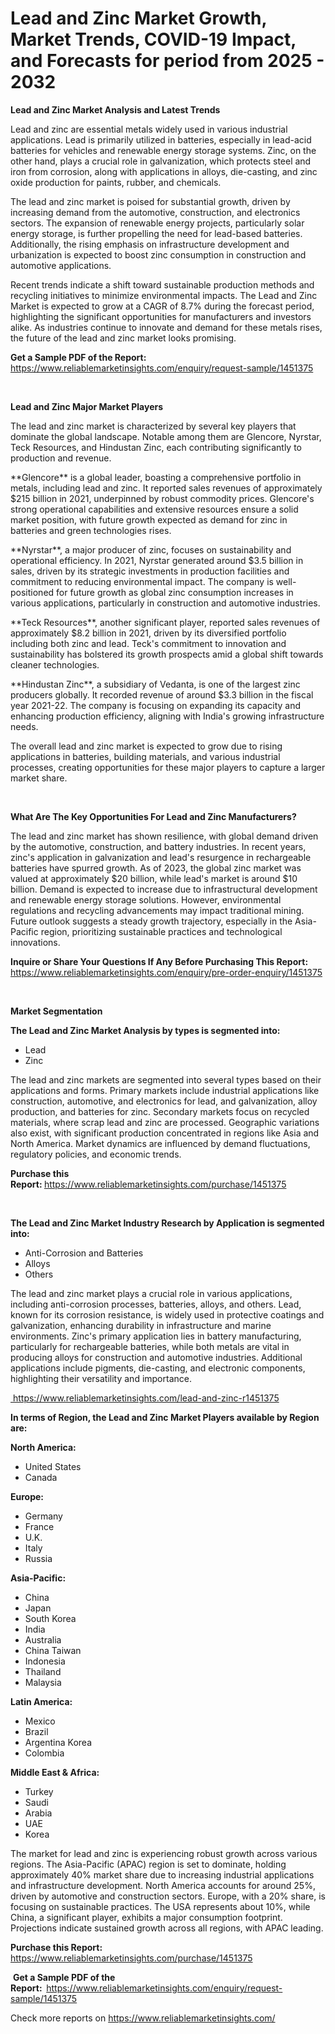 <p><h1>Lead and Zinc Market Growth, Market Trends, COVID-19 Impact, and Forecasts for period from 2025 - 2032</h1></p><p><strong>Lead and Zinc Market Analysis and Latest Trends</strong></p>
<p><p>Lead and zinc are essential metals widely used in various industrial applications. Lead is primarily utilized in batteries, especially in lead-acid batteries for vehicles and renewable energy storage systems. Zinc, on the other hand, plays a crucial role in galvanization, which protects steel and iron from corrosion, along with applications in alloys, die-casting, and zinc oxide production for paints, rubber, and chemicals.</p><p>The lead and zinc market is poised for substantial growth, driven by increasing demand from the automotive, construction, and electronics sectors. The expansion of renewable energy projects, particularly solar energy storage, is further propelling the need for lead-based batteries. Additionally, the rising emphasis on infrastructure development and urbanization is expected to boost zinc consumption in construction and automotive applications.</p><p>Recent trends indicate a shift toward sustainable production methods and recycling initiatives to minimize environmental impacts. The Lead and Zinc Market is expected to grow at a CAGR of 8.7% during the forecast period, highlighting the significant opportunities for manufacturers and investors alike. As industries continue to innovate and demand for these metals rises, the future of the lead and zinc market looks promising.</p></p>
<p><strong>Get a Sample PDF of the Report:&nbsp;</strong> <a href="https://www.reliablemarketinsights.com/enquiry/request-sample/1451375?utm_campaign=2206&utm_medium=2&utm_source=Github&utm_content=ia&utm_term=31032025&utm_id=lead-and-zinc">https://www.reliablemarketinsights.com/enquiry/request-sample/1451375</a></p>
<p>&nbsp;</p>
<p><strong>Lead and Zinc Major Market Players</strong></p>
<p><p>The lead and zinc market is characterized by several key players that dominate the global landscape. Notable among them are Glencore, Nyrstar, Teck Resources, and Hindustan Zinc, each contributing significantly to production and revenue.</p><p>**Glencore** is a global leader, boasting a comprehensive portfolio in metals, including lead and zinc. It reported sales revenues of approximately $215 billion in 2021, underpinned by robust commodity prices. Glencore's strong operational capabilities and extensive resources ensure a solid market position, with future growth expected as demand for zinc in batteries and green technologies rises.</p><p>**Nyrstar**, a major producer of zinc, focuses on sustainability and operational efficiency. In 2021, Nyrstar generated around $3.5 billion in sales, driven by its strategic investments in production facilities and commitment to reducing environmental impact. The company is well-positioned for future growth as global zinc consumption increases in various applications, particularly in construction and automotive industries.</p><p>**Teck Resources**, another significant player, reported sales revenues of approximately $8.2 billion in 2021, driven by its diversified portfolio including both zinc and lead. Teck's commitment to innovation and sustainability has bolstered its growth prospects amid a global shift towards cleaner technologies.</p><p>**Hindustan Zinc**, a subsidiary of Vedanta, is one of the largest zinc producers globally. It recorded revenue of around $3.3 billion in the fiscal year 2021-22. The company is focusing on expanding its capacity and enhancing production efficiency, aligning with India's growing infrastructure needs.</p><p>The overall lead and zinc market is expected to grow due to rising applications in batteries, building materials, and various industrial processes, creating opportunities for these major players to capture a larger market share.</p></p>
<p>&nbsp;</p>
<p><strong>What Are The Key Opportunities For Lead and Zinc Manufacturers?</strong></p>
<p><p>The lead and zinc market has shown resilience, with global demand driven by the automotive, construction, and battery industries. In recent years, zinc's application in galvanization and lead's resurgence in rechargeable batteries have spurred growth. As of 2023, the global zinc market was valued at approximately $20 billion, while lead's market is around $10 billion. Demand is expected to increase due to infrastructural development and renewable energy storage solutions. However, environmental regulations and recycling advancements may impact traditional mining. Future outlook suggests a steady growth trajectory, especially in the Asia-Pacific region, prioritizing sustainable practices and technological innovations.</p></p>
<p><strong>Inquire or Share Your Questions If Any Before Purchasing This Report:</strong> <a href="https://www.reliablemarketinsights.com/enquiry/pre-order-enquiry/1451375?utm_campaign=2206&utm_medium=2&utm_source=Github&utm_content=ia&utm_term=31032025&utm_id=lead-and-zinc">https://www.reliablemarketinsights.com/enquiry/pre-order-enquiry/1451375</a></p>
<p>&nbsp;</p>
<p><strong>Market Segmentation</strong></p>
<p><strong>The Lead and Zinc Market Analysis by types is segmented into:</strong></p>
<p><ul><li>Lead</li><li>Zinc</li></ul></p>
<p><p>The lead and zinc markets are segmented into several types based on their applications and forms. Primary markets include industrial applications like construction, automotive, and electronics for lead, and galvanization, alloy production, and batteries for zinc. Secondary markets focus on recycled materials, where scrap lead and zinc are processed. Geographic variations also exist, with significant production concentrated in regions like Asia and North America. Market dynamics are influenced by demand fluctuations, regulatory policies, and economic trends.</p></p>
<p><strong>Purchase this Report:&nbsp;</strong><a href="https://www.reliablemarketinsights.com/purchase/1451375?utm_campaign=2206&utm_medium=2&utm_source=Github&utm_content=ia&utm_term=31032025&utm_id=lead-and-zinc">https://www.reliablemarketinsights.com/purchase/1451375</a></p>
<p>&nbsp;</p>
<p><strong>The Lead and Zinc Market Industry Research by Application is segmented into:</strong></p>
<p><ul><li>Anti-Corrosion and Batteries</li><li>Alloys</li><li>Others</li></ul></p>
<p><p>The lead and zinc market plays a crucial role in various applications, including anti-corrosion processes, batteries, alloys, and others. Lead, known for its corrosion resistance, is widely used in protective coatings and galvanization, enhancing durability in infrastructure and marine environments. Zinc's primary application lies in battery manufacturing, particularly for rechargeable batteries, while both metals are vital in producing alloys for construction and automotive industries. Additional applications include pigments, die-casting, and electronic components, highlighting their versatility and importance.</p></p>
<p><a href="https://www.reliablemarketinsights.com/lead-and-zinc-r1451375?utm_campaign=2206&utm_medium=2&utm_source=Github&utm_content=ia&utm_term=31032025&utm_id=lead-and-zinc">&nbsp;https://www.reliablemarketinsights.com/lead-and-zinc-r1451375</a></p>
<p><strong>In terms of Region, the Lead and Zinc Market Players available by Region are:</strong></p>
<p>
    <p> <strong> North America: </strong>
        <ul>
            <li>United States</li>
            <li>Canada</li>
        </ul>
        </p> 
    <p> <strong> Europe: </strong>
        <ul>
            <li>Germany</li>
            <li>France</li>
            <li>U.K.</li>
            <li>Italy</li>
            <li>Russia</li>
        </ul>
        </p> 
    <p> <strong> Asia-Pacific: </strong>
        <ul>
            <li>China</li>
            <li>Japan</li>
            <li>South Korea</li>
            <li>India</li>
            <li>Australia</li>
            <li>China Taiwan</li>
            <li>Indonesia</li>
            <li>Thailand</li>
            <li>Malaysia</li>
        </ul>
        </p> 
    <p> <strong> Latin America: </strong>
        <ul>
            <li>Mexico</li>
            <li>Brazil</li>
            <li>Argentina Korea</li>
            <li>Colombia</li>
        </ul>
        </p> 
    <p> <strong> Middle East & Africa: </strong>
        <ul>
            <li>Turkey</li>
            <li>Saudi</li>
            <li>Arabia</li>
            <li>UAE</li>
            <li>Korea</li>
        </ul>
    </p>
    </p>
<p><p>The market for lead and zinc is experiencing robust growth across various regions. The Asia-Pacific (APAC) region is set to dominate, holding approximately 40% market share due to increasing industrial applications and infrastructure development. North America accounts for around 25%, driven by automotive and construction sectors. Europe, with a 20% share, is focusing on sustainable practices. The USA represents about 10%, while China, a significant player, exhibits a major consumption footprint. Projections indicate sustained growth across all regions, with APAC leading.</p></p>
<p><strong>Purchase this Report: </strong><a href="https://www.reliablemarketinsights.com/purchase/1451375?utm_campaign=2206&utm_medium=2&utm_source=Github&utm_content=ia&utm_term=31032025&utm_id=lead-and-zinc">https://www.reliablemarketinsights.com/purchase/1451375</a></p>
<p>&nbsp;<strong>Get a Sample PDF of the Report:&nbsp;&nbsp;</strong><a href="https://www.reliablemarketinsights.com/enquiry/request-sample/1451375?utm_campaign=2206&utm_medium=2&utm_source=Github&utm_content=ia&utm_term=31032025&utm_id=lead-and-zinc">https://www.reliablemarketinsights.com/enquiry/request-sample/1451375</a></p>
<p><strong></strong></p>
<p>Check more reports on <a href="https://www.reliablemarketinsights.com/?utm_campaign=2206&utm_medium=2&utm_source=Github&utm_content=ia&utm_term=31032025&utm_id=lead-and-zinc">https://www.reliablemarketinsights.com/</a></p>